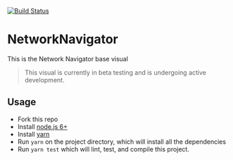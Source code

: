 [![Build Status](https://travis-ci.org/Microsoft/PowerBI-visuals-NetworkNavigator.svg?branch=master)](https://travis-ci.org/Microsoft/PowerBI-visuals-NetworkNavigator)

# NetworkNavigator

This is the Network Navigator base visual

> This visual is currently in beta testing and is undergoing active development.

## Usage
* Fork this repo
* Install [node.js 6+](https://nodejs.org)
* Install [yarn](https://yarnpkg.com/lang/en/docs/install)
* Run `yarn` on the project directory, which will install all the dependencies
* Run `yarn test` which will lint, test, and compile this project.
